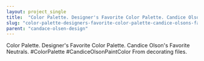 ```yaml
---
layout: project_single
title:  "Color Palette. Designer's Favorite Color Palette. Candice Olson's Favorite Neutrals. #ColorPalette #CandiceOlsonPaintColor From decorating files."
slug: "color-palette-designers-favorite-color-palette-candice-olsons-favorite-neutrals-colorpalette-candiceolsonpaintcolor-from-decorating-files"
parent: "candace-olsen-design"
---
```

Color Palette. Designer's Favorite Color Palette. Candice Olson's Favorite Neutrals. #ColorPalette #CandiceOlsonPaintColor From decorating files.